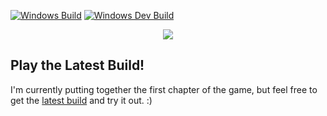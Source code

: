 [![Windows Build](https://github.com/TheHumanBuilders/journey/actions/workflows/build_win.yml/badge.svg?branch=master)](https://github.com/TheHumanBuilders/journey/actions/workflows/build_win.yml) [![Windows Dev Build](https://github.com/TheHumanBuilders/journey/actions/workflows/build_win_dev.yml/badge.svg?branch=master)](https://github.com/TheHumanBuilders/journey/actions/workflows/build_win_dev.yml)

<p align="center">
  <img align="center" src="./ReadmeImages/title.png" />
</p>

## Play the Latest Build!
I'm currently putting together the first chapter of the game, but feel free to
get the [latest build](https://github.com/TheHumanBuilders/journey_of_the_return) and try it
out. :)
